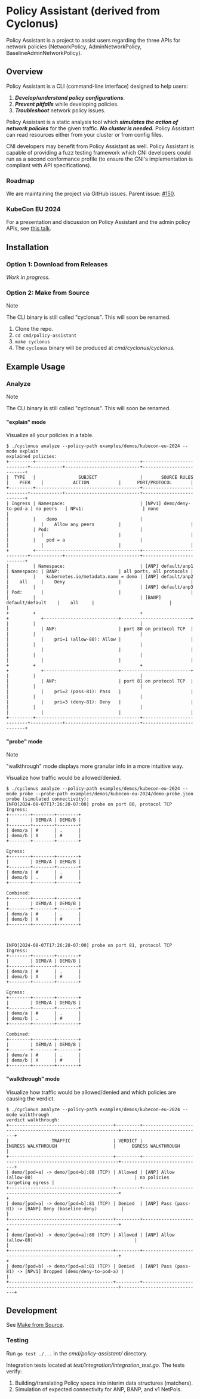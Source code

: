 # Policy Assistant (derived from Cyclonus)

Policy Assistant is a project to assist users regarding the three APIs for network policies (NetworkPolicy, AdminNetworkPolicy, BaselineAdminNetworkPolicy).

## Overview

Policy Assistant is a CLI (command-line interface) designed to help users:
1. ***Develop/understand policy configurations***.
1. ***Prevent pitfalls*** while developing policies.
1. ***Troubleshoot*** network policy issues.

Policy Assistant is a static analysis tool which ***simulates the action of network policies*** for the given traffic. ***No cluster is needed.*** Policy Assistant can read resources either from your cluster or from config files.

CNI developers may benefit from Policy Assistant as well.
Policy Assistant is capable of providing a fuzz testing framework which CNI developers could run as a second conformance profile (to ensure the CNI's implementation is compliant with API specifications).

### Roadmap

We are maintaining the project via GitHub issues.
Parent issue: [#150](https://github.com/kubernetes-sigs/network-policy-api/issues/150).

### KubeCon EU 2024

For a presentation and discussion on Policy Assistant and the admin policy APIs, see [this talk](https://youtu.be/riSv0g-TNtI?si=jiRy2mAKB0OVMFJF&t=1232).

## Installation

### Option 1: Download from Releases

*Work in progress.*

### Option 2: Make from Source

> [!NOTE]
> The CLI binary is still called "cyclonus". This will soon be renamed.

1. Clone the repo.
2. `cd cmd/policy-assistant`
3. `make cyclonus`
4. The `cyclonus` binary will be produced at *cmd/cyclonus/cyclonus*.

## Example Usage

### Analyze

> [!NOTE]
> The CLI binary is still called "cyclonus". This will soon be renamed.

#### "explain" mode

Visualize all your policies in a table.

```shell
$ ./cyclonus analyze --policy-path examples/demos/kubecon-eu-2024 --mode explain
explained policies:
+---------+---------------------------------------+---------------------------+------------+----------------------------+--------------------------+
|  TYPE   |                SUBJECT                |       SOURCE RULES        |    PEER    |           ACTION           |      PORT/PROTOCOL       |
+---------+---------------------------------------+---------------------------+------------+----------------------------+--------------------------+
| Ingress | Namespace:                            | [NPv1] demo/deny-to-pod-a | no peers   | NPv1:                      | none                     |
|         |    demo                               |                           |            |    Allow any peers         |                          |
|         | Pod:                                  |                           |            |                            |                          |
|         |    pod = a                            |                           |            |                            |                          |
+         +---------------------------------------+---------------------------+------------+----------------------------+--------------------------+
|         | Namespace:                            | [ANP] default/anp1        | Namespace: | BANP:                      | all ports, all protocols |
|         |    kubernetes.io/metadata.name = demo | [ANP] default/anp2        |    all     |    Deny                    |                          |
|         |                                       | [ANP] default/anp3        | Pod:       |                            |                          |
|         |                                       | [BANP] default/default    |    all     |                            |                          |
+         +                                       +                           +            +----------------------------+--------------------------+
|         |                                       |                           |            | ANP:                       | port 80 on protocol TCP  |
|         |                                       |                           |            |    pri=1 (allow-80): Allow |                          |
|         |                                       |                           |            |                            |                          |
|         |                                       |                           |            |                            |                          |
+         +                                       +                           +            +----------------------------+--------------------------+
|         |                                       |                           |            | ANP:                       | port 81 on protocol TCP  |
|         |                                       |                           |            |    pri=2 (pass-81): Pass   |                          |
|         |                                       |                           |            |    pri=3 (deny-81): Deny   |                          |
|         |                                       |                           |            |                            |                          |
+---------+---------------------------------------+---------------------------+------------+----------------------------+--------------------------+
```

#### "probe" mode

> [!NOTE]
> "walkthrough" mode displays more granular info in a more intuitive way.

Visualize how traffic would be allowed/denied.

```shell
$ ./cyclonus analyze --policy-path examples/demos/kubecon-eu-2024 --mode probe --probe-path examples/demos/kubecon-eu-2024/demo-probe.json
probe (simulated connectivity):
INFO[2024-08-07T17:26:28-07:00] probe on port 80, protocol TCP               
Ingress:
+--------+--------+--------+
|        | DEMO/A | DEMO/B |
+--------+--------+--------+
| demo/a | #      | .      |
| demo/b | X      | #      |
+--------+--------+--------+

Egress:
+--------+--------+--------+
|        | DEMO/A | DEMO/B |
+--------+--------+--------+
| demo/a | #      | .      |
| demo/b | .      | #      |
+--------+--------+--------+

Combined:
+--------+--------+--------+
|        | DEMO/A | DEMO/B |
+--------+--------+--------+
| demo/a | #      | .      |
| demo/b | X      | #      |
+--------+--------+--------+



INFO[2024-08-07T17:26:28-07:00] probe on port 81, protocol TCP               
Ingress:
+--------+--------+--------+
|        | DEMO/A | DEMO/B |
+--------+--------+--------+
| demo/a | #      | .      |
| demo/b | X      | #      |
+--------+--------+--------+

Egress:
+--------+--------+--------+
|        | DEMO/A | DEMO/B |
+--------+--------+--------+
| demo/a | #      | .      |
| demo/b | .      | #      |
+--------+--------+--------+

Combined:
+--------+--------+--------+
|        | DEMO/A | DEMO/B |
+--------+--------+--------+
| demo/a | #      | .      |
| demo/b | X      | #      |
+--------+--------+--------+
```

#### "walkthrough" mode

Visualize how traffic would be allowed/denied and which policies are causing the verdict.

```shell
$ ./cyclonus analyze --policy-path examples/demos/kubecon-eu-2024 --mode walkthrough             
verdict walkthrough:
+---------------------------------------+---------+-------------------------------------------------------------+------------------------------+
|                TRAFFIC                | VERDICT |                     INGRESS WALKTHROUGH                     |      EGRESS WALKTHROUGH      |
+---------------------------------------+---------+-------------------------------------------------------------+------------------------------+
| demo/[pod=a] -> demo/[pod=b]:80 (TCP) | Allowed | [ANP] Allow (allow-80)                                      | no policies targeting egress |
+---------------------------------------+---------+-------------------------------------------------------------+                              +
| demo/[pod=a] -> demo/[pod=b]:81 (TCP) | Denied  | [ANP] Pass (pass-81) -> [BANP] Deny (baseline-deny)         |                              |
+---------------------------------------+---------+-------------------------------------------------------------+                              +
| demo/[pod=b] -> demo/[pod=a]:80 (TCP) | Allowed | [ANP] Allow (allow-80)                                      |                              |
+---------------------------------------+---------+-------------------------------------------------------------+                              +
| demo/[pod=b] -> demo/[pod=a]:81 (TCP) | Denied  | [ANP] Pass (pass-81) -> [NPv1] Dropped (demo/deny-to-pod-a) |                              |
+---------------------------------------+---------+-------------------------------------------------------------+------------------------------+
```

## Development

See [Make from Source](#option-2-make-from-source).

### Testing

Run `go test ./...` in the *cmd/policy-assistant/* directory.

Integration tests located at *test/integration/integration_test.go*.
The tests verify:

1. Building/translating Policy specs into interim data structures (matchers).
2. Simulation of expected connectivity for ANP, BANP, and v1 NetPols.
